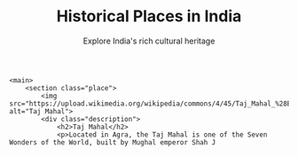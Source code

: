 <!DOCTYPE html>
<html lang="en">
<head>
    <meta charset="UTF-8">
    <meta name="viewport" content="width=device-width, initial-scale=1.0">
    <title>Historical Places in India</title>
    <link rel="stylesheet" href="style.css">
</head>
<body>
    <header>
        <h1>Historical Places in India</h1>
        <p>Explore India's rich cultural heritage</p>
    </header>

    <main>
        <section class="place">
            <img src="https://upload.wikimedia.org/wikipedia/commons/4/45/Taj_Mahal_%28Edited%29.jpg" alt="Taj Mahal">
            <div class="description">
                <h2>Taj Mahal</h2>
                <p>Located in Agra, the Taj Mahal is one of the Seven Wonders of the World, built by Mughal emperor Shah J
